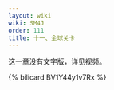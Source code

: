 ```yaml
---
layout: wiki
wiki: SM4J
order: 111
title: 十一、全球关卡
---
```


这一章没有文字版，详见视频。

{% bilicard BV1Y44y1v7Rx %}